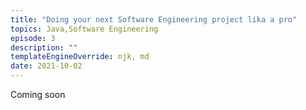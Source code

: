 ```yaml
---
title: "Doing your next Software Engineering project lika a pro"
topics: Java,Software Engineering
episode: 3
description: ""
templateEngineOverride: njk, md
date: 2021-10-02
---
```


Coming soon